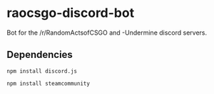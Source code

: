 # raocsgo-discord-bot

Bot for the /r/RandomActsofCSGO and <Against the Grain>-Undermine discord servers.

## Dependencies

```
npm install discord.js

npm install steamcommunity
```
